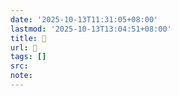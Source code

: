 ```yaml
---
date: '2025-10-13T11:31:05+08:00'
lastmod: '2025-10-13T13:04:51+08:00'
title: 󰨌
url: 󰨌
tags: []
src:
note:
---
```

